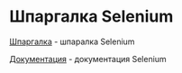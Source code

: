 # Шпаргалка Selenium  

[Шпаргалка](https://github.com/Dv-nn/Selenium/blob/main/selenium.py) - шпаралка Selenium   

[Документация](https://www.selenium.dev/documentation/) - документация Selenium   
